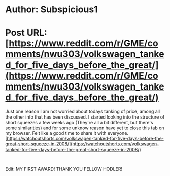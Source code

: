 # Author: Subspicious1
# Post URL: [https://www.reddit.com/r/GME/comments/nwu303/volkswagen_tanked_for_five_days_before_the_great/](https://www.reddit.com/r/GME/comments/nwu303/volkswagen_tanked_for_five_days_before_the_great/)


Just one reason I am not worried about todays tanking of price, among all the other info that has been discussed. I started looking into the structure of short squeezes a few weeks ago (They're all a bit different, but there's some similarities)  and for some unknow reason have yet to close this tab on my browser. Felt like a good time to share it with everyone.  [https://watchoutshorts.com/volkswagen-tanked-for-five-days-before-the-great-short-squeeze-in-2008/](https://watchoutshorts.com/volkswagen-tanked-for-five-days-before-the-great-short-squeeze-in-2008/)

&#x200B;

Edit: MY FIRST AWARD! THANK YOU FELLOW HODLER!